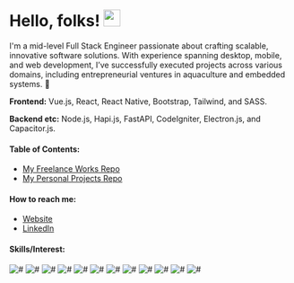 # Hello, folks! <img src="https://raw.githubusercontent.com/MartinHeinz/MartinHeinz/master/wave.gif" width="30px">

I'm a mid-level Full Stack Engineer passionate about crafting scalable, innovative software solutions. With experience spanning desktop, mobile, and web development, I’ve successfully executed projects across various domains, including entrepreneurial ventures in aquaculture and embedded systems. 🌟

**Frontend:** Vue.js, React, React Native, Bootstrap, Tailwind, and SASS.

**Backend etc:** Node.js, Hapi.js, FastAPI, CodeIgniter, Electron.js, and Capacitor.js.

#### Table of Contents:
- [My Freelance Works Repo](https://github.com/search?q=user%3Ayahyaqr+freelance&type=repositories)
- [My Personal Projects Repo](https://github.com/search?q=user%3Ayahyaqr+projects&type=repositories)

#### How to reach me:
 - [Website](https://www.yahyaqr.xyz/)
 - [LinkedIn](https://www.linkedin.com/in/yahya-aqrom/)

#### Skills/Interest:
![#](https://img.shields.io/badge/OS-Windows-informational?style=flat&logo=Windows&logoColor=white&color=0078D6)
![#](https://img.shields.io/badge/Editor-VS_Code-informational?style=flat&logo=visualstudiocode&logoColor=white&color=007ACC)
![#](https://img.shields.io/badge/Code-JavaScript-informational?style=flat&logo=JavaScript&logoColor=white&color=F7DF1E)
![#](https://img.shields.io/badge/Code-Python-informational?style=flat&logo=Python&logoColor=white&color=3776AB)
![#](https://img.shields.io/badge/Code-PHP-informational?style=flat&logo=PHP&logoColor=white&color=777BB4)
![#](https://img.shields.io/badge/BackEnd-CodeIgniter-informational?style=flat&logo=CodeIgniter&logoColor=white&color=EF4223)
![#](https://img.shields.io/badge/BackEnd-FastAPI-informational?style=flat&logo=FastAPI&logoColor=white&color=009688)
![#](https://img.shields.io/badge/FrontEnd-Vue-informational?style=flat&logo=vuedotjs&logoColor=white&color=4FC08D)
![#](https://img.shields.io/badge/FrontEnd-Bootstrap-informational?style=flat&logo=Bootstrap&logoColor=white&color=7952B3)
![#](https://img.shields.io/badge/Design-Adobe_Illustrator-informational?style=flat&logo=adobeillustrator&logoColor=white&color=FF9A00)
![#](https://img.shields.io/badge/Design-Adobe_Photoshop-informational?style=flat&logo=adobephotoshop&logoColor=white&color=31A8FF)
![#](https://img.shields.io/badge/Design-Figma-informational?style=flat&logo=Figma&logoColor=white&color=F24E1E)
